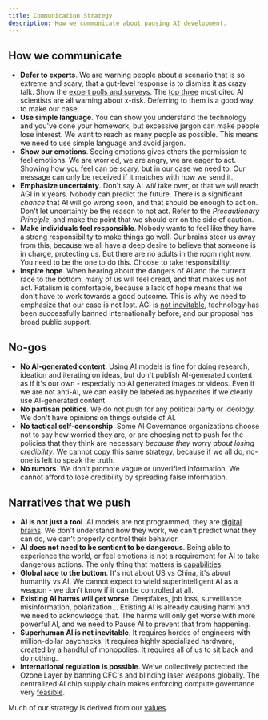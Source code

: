 ```yaml
---
title: Communication Strategy
description: How we communicate about pausing AI development.
---
```


## How we communicate

- **Defer to experts**. We are warning people about a scenario that is so extreme and scary, that a gut-level response is to dismiss it as crazy talk. Show the [expert polls and surveys](/polls-and-surveys). The [top three](https://twitter.com/PauseAI/status/1734641804245455017) most cited AI scientists are all warning about x-risk. Deferring to them is a good way to make our case.
- **Use simple language**. You can show you understand the technology and you've done your homework, but excessive jargon can make people lose interest. We want to reach as many people as possible. This means we need to use simple language and avoid jargon.
- **Show our emotions**. Seeing emotions gives others the permission to feel emotions. We are worried, we are angry, we are eager to act. Showing how you feel can be scary, but in our case we need to. Our message can only be received if it matches with how we send it.
- **Emphasize uncertainty**. Don't say AI _will_ take over, or that we _will_ reach AGI in x years. Nobody can predict the future. There is a significant _chance_ that AI will go wrong soon, and that should be enough to act on. Don't let uncertainty be the reason to not act. Refer to the _Precautionary Principle_, and make the point that we should err on the side of caution.
- **Make individuals feel responsible**. Nobody wants to feel like they have a strong responsibility to make things go well. Our brains steer us away from this, because we all have a deep desire to believe that someone is in charge, protecting us. But there are no adults in the room right now. You need to be the one to do this. Choose to take responsibility.
- **Inspire hope**. When hearing about the dangers of AI and the current race to the bottom, many of us will feel dread, and that makes us not act. Fatalism is comfortable, because a lack of hope means that we don't have to work towards a good outcome. This is why we need to emphasize that our case is not lost. AGI is [not inevitable](/feasibility), technology has been successfully banned internationally before, and our proposal has broad public support.

## No-gos

- **No AI-generated content**. Using AI models is fine for doing research, ideation and iterating on ideas, but don't publish AI-generated content as if it's our own - especially no AI generated images or videos. Even if we are not anti-AI, we can easily be labeled as hypocrites if we clearly use AI-generated content.
- **No partisan politics**. We do not push for any political party or ideology. We don't have opinions on things outside of AI.
- **No tactical self-censorship**. Some AI Governance organizations choose not to say how worried they are, or are choosing not to push for the policies that they think are necessary _because they worry about losing credibility_. We cannot copy this same strategy, because if we all do, no-one is left to speak the truth.
- **No rumors**. We don't promote vague or unverified information. We cannot afford to lose credibility by spreading false information.

## Narratives that we push

- **AI is not just a tool**. AI models are not programmed, they are [digital brains](/digital-brains). We don't understand how they work, we can't predict what they can do, we can't properly control their behavior.
- **AI does not need to be sentient to be dangerous**. Being able to experience the world, or feel emotions is not a requirement for AI to take dangerous actions. The only thing that matters is [capabilities](/dangerous-capabilities).
- **Global race to the bottom**. It's not about US vs China, it's about humanity vs AI. We cannot expect to wield superintelligent AI as a weapon - we don't know if it can be controlled at all.
- **Existing AI harms will get worse**. Deepfakes, job loss, surveillance, misinformation, polarization... Existing AI is already causing harm and we need to acknowledge that. The harms will only get worse with more powerful AI, and we need to Pause AI to prevent that from happening.
- **Superhuman AI is not inevitable**. It requires hordes of engineers with million-dollar paychecks. It requires highly specialized hardware, created by a handful of monopolies. It requires all of us to sit back and do nothing.
- **International regulation is possible**. We've collectively protected the Ozone Layer by banning CFC's and blinding laser weapons globally. The centralized AI chip supply chain makes enforcing compute governance very [feasible](/feasibility).

Much of our strategy is derived from our [values](https://pauseai.info/values).

